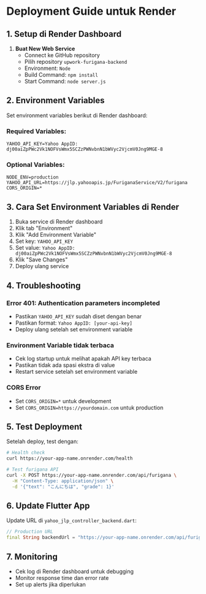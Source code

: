 # Deployment Guide untuk Render

## 1. Setup di Render Dashboard

1. **Buat New Web Service**
   - Connect ke GitHub repository
   - Pilih repository `upwork-furigana-backend`
   - Environment: `Node`
   - Build Command: `npm install`
   - Start Command: `node server.js`

## 2. Environment Variables

Set environment variables berikut di Render dashboard:

### Required Variables:
```
YAHOO_API_KEY=Yahoo AppID: dj00aiZpPWc2Vk1NOFVsWmx5SCZzPWNvbnN1bWVyc2VjcmV0Jng9MGE-8
```

### Optional Variables:
```
NODE_ENV=production
YAHOO_API_URL=https://jlp.yahooapis.jp/FuriganaService/V2/furigana
CORS_ORIGIN=*
```

## 3. Cara Set Environment Variables di Render

1. Buka service di Render dashboard
2. Klik tab "Environment"
3. Klik "Add Environment Variable"
4. Set key: `YAHOO_API_KEY`
5. Set value: `Yahoo AppID: dj00aiZpPWc2Vk1NOFVsWmx5SCZzPWNvbnN1bWVyc2VjcmV0Jng9MGE-8`
6. Klik "Save Changes"
7. Deploy ulang service

## 4. Troubleshooting

### Error 401: Authentication parameters incompleted
- Pastikan `YAHOO_API_KEY` sudah diset dengan benar
- Pastikan format: `Yahoo AppID: [your-api-key]`
- Deploy ulang setelah set environment variable

### Environment Variable tidak terbaca
- Cek log startup untuk melihat apakah API key terbaca
- Pastikan tidak ada spasi ekstra di value
- Restart service setelah set environment variable

### CORS Error
- Set `CORS_ORIGIN=*` untuk development
- Set `CORS_ORIGIN=https://yourdomain.com` untuk production

## 5. Test Deployment

Setelah deploy, test dengan:

```bash
# Health check
curl https://your-app-name.onrender.com/health

# Test furigana API
curl -X POST https://your-app-name.onrender.com/api/furigana \
  -H "Content-Type: application/json" \
  -d '{"text": "こんにちは", "grade": 1}'
```

## 6. Update Flutter App

Update URL di `yahoo_jlp_controller_backend.dart`:

```dart
// Production URL
final String backendUrl = "https://your-app-name.onrender.com/api/furigana";
```

## 7. Monitoring

- Cek log di Render dashboard untuk debugging
- Monitor response time dan error rate
- Set up alerts jika diperlukan
